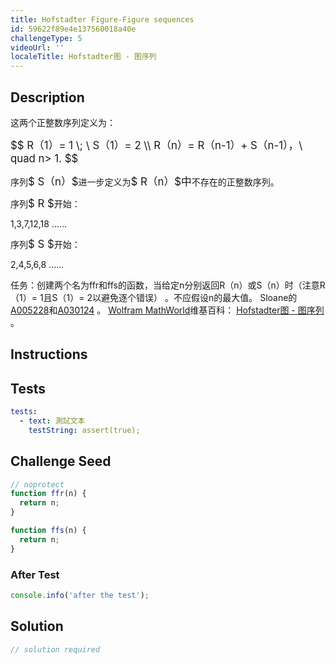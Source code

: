 ```yaml
---
title: Hofstadter Figure-Figure sequences
id: 59622f89e4e137560018a40e
challengeType: 5
videoUrl: ''
localeTitle: Hofstadter图 - 图序列
---
```


## Description
<section id="description"><p>这两个正整数序列定义为： </p><p> <big>$$ R（1）= 1 \; \ S（1）= 2 \\ R（n）= R（n-1）+ S（n-1），\ quad n&gt; 1. $$</big> </p><p>序列<big>$ S（n）$</big>进一步定义为<big>$ R（n）$中</big>不存在的正整数序列。 </p><p>序列<big>$ R $</big>开始： </p><p> 1,3,7,12,18 ...... </p><p>序列<big>$ S $</big>开始： </p><p> 2,4,5,6,8 ...... </p>任务：创建两个名为ffr和ffs的函数，当给定n分别返回R（n）或S（n）时（注意R（1）= 1且S（1）= 2以避免逐个错误） 。不应假设n的最大值。 Sloane的<a href="http://oeis.org/A005228" title="链接：http：//oeis.org/A005228">A005228</a>和<a href="http://oeis.org/A030124" title="链接：http：//oeis.org/A030124">A030124</a> 。 <a href="http://mathworld.wolfram.com/HofstadterFigure-FigureSequence.html" title="链接：http：//mathworld.wolfram.com/HofstadterFigure-FigureSequence.html">Wolfram MathWorld</a>维基百科： <a href="https://en.wikipedia.org/wiki/Hofstadter_sequence#Hofstadter_Figure-Figure_sequences" title="wp：Hofstadter_sequence＃Hofstadter_Figure-Figure_sequences">Hofstadter图 - 图序列</a> 。 </section>

## Instructions
<section id="instructions">
</section>

## Tests
<section id='tests'>

```yml
tests:
  - text: 測試文本
    testString: assert(true);

```

</section>

## Challenge Seed
<section id='challengeSeed'>

<div id='js-seed'>

```js
// noprotect
function ffr(n) {
  return n;
}

function ffs(n) {
  return n;
}

```

</div>


### After Test
<div id='js-teardown'>

```js
console.info('after the test');
```

</div>

</section>

## Solution
<section id='solution'>

```js
// solution required
```
</section>
